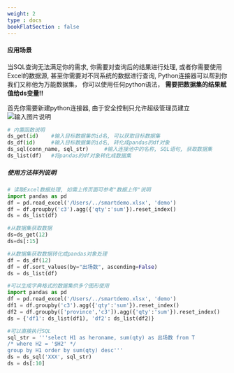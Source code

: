 ```yaml
---
weight: 2
type : docs
bookFlatSection : false
---
```

#### 应用场景
当SQL查询无法满足你的需求, 你需要对查询后的结果进行处理, 或者你需要使用Excel的数据源, 甚至你需要对不同系统的数据进行查询, Python连接器可以帮到你
我们又称他为万能数据集， 你可以使用任何python语法，
 **需要把数据集的结果赋值给ds变量!!** 

首先你需要新建python连接器, 由于安全控制只允许超级管理员建立
![输入图片说明](https://images.gitee.com/uploads/images/2021/1102/155146_e51ab050_5500438.png "屏幕截图.png")

```python
# 内置函数说明
ds_get(id)    #输入目标数据集的id名, 可以获取目标数据集
ds_df(id)     #输入目标数据集的id名, 转化成pandas的df对象
ds_sql(conn_name, sql_str)     #输入连接池中的名称, SQL语句, 获取数据集
ds_list(df)   #将pandas的df对象转化成数据集

```

##### 使用方法样列说明
```python
# 读取Excel数据处理, 如需上传页面可参考"数据上传"说明
import pandas as pd
df = pd.read_excel('/Users/../smartdemo.xlsx', 'demo')
df = df.groupby('c3').agg({'qty':'sum'}).reset_index()
ds = ds_list(df)

#从数据集获取数据
ds=ds_get(12)
ds=ds[:15]

#从数据集获取数据转化成pandas对象处理
df = ds_df(12)
df = df.sort_values(by="出场数", ascending=False)
ds = ds_list(df)

#可以生成字典格式的数据集供多个图形使用
import pandas as pd
df = pd.read_excel('/Users/../smartdemo.xlsx', 'demo')
df1 = df.groupby('c3').agg({'qty':'sum'}).reset_index()
df2 = df.groupby(['province','c3']).agg({'qty':'sum'}).reset_index()
ds = {'df1': ds_list(df1), 'df2': ds_list(df2)}

#可以直接执行SQL
sql_str = '''select H1 as heroname, sum(qty) as 出场数 from T
/* where H2 = '$H2' */
group by H1 order by sum(qty) desc'''
ds = ds_sql('XXX', sql_str)
ds = ds[:10]

```